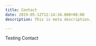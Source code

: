 ```yaml
---
title: Contact
date: 2019-05-12T12:14:34.000+06:00
description: This is meta description.

---
```

Testing Contact